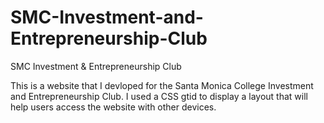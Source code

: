 # SMC-Investment-and-Entrepreneurship-Club
SMC Investment &amp; Entrepreneurship Club

This is a website that I devloped for the Santa Monica College Investment and Entrepreneurship Club. I used a CSS gtid to display a layout that will help users access the website with other devices.
